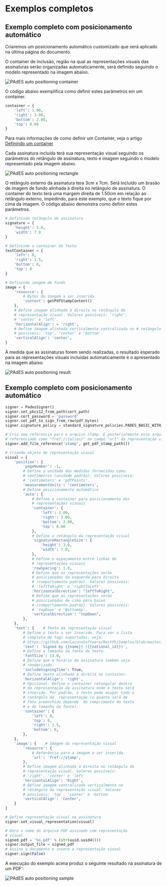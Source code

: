 # Exemplos completos

## Exemplo completo com posicionamento automático

Criaremos um posicionamento automático customizado que será aplicado na última página do documento.

O container de inclusão, região na qual as representações visuais das assinaturas serão organizadas automaticamente,
será definido seguindo o modelo representado na imagem abaixo.

![PAdES auto positioning container](../../../../../images/pki-sdk/pades-autopos-container.png)

O código abaixo exemplifica como definir estes parâmetros em um container.

```python
container = {
    'left': 3.00,
    'right': 3.00,
    'bottom': 2.00,
    'top': 8.00
}
```

Para mais informações de como definir um Container, veja o artigo [Definindo um container](containers.md)

Cada assinatura incluída terá sua representação visual seguindo os parâmetros do retângulo de assinatura, texto e imagem
seguindo o modelo representado pela imagem abaixo.

![PAdES auto positioning rectangle](../../../../../images/pki-sdk/visual-rep-rectangle.png)

O retângulo externo da assinatura tera 3cm x 7cm. Será incluído um brasão de imagem de fundo alinhada à direita no
retângulo de assinatura. O container do texto terá uma margem direita de 1.50cm em relação ao retângulo externo,
impedindo, para este exemplo, que o texto fique por cima da imagem. O código abaixo demonstra como definir estes parâmetros.

```python
# Definindo retângulo de assinatura
signature = {
    'height': 3.0,
    'width': 7.0
}

# Definindo o container do Texto
textContainer = {
    'left': 0,
    'right': 1.5,
    'bottom': 0,
    'top': 0
}

# Definindo imagem de fundo
image = {
    'resource': {
        # Bytes da imagem a ser inserida
        'content': getPdfStampContent()
    },
    # Define imagem alinhada à direita no retângulo da 
    # representação visual. Valores possíveis: 'right',
    # 'center' e 'left'.
    'horizontalAlign': = 'right',
    # Define imagem alinhada verticalmente centralizada no # retângulo da representação visual. Valores 
    # possíveis: 'top', 'center' e 'bottom'.
    'verticalAlign': 'center',
}
```

À medida que as assinaturas forem sendo realizadas, o resultado esperado para as representações visuais incluídas
automaticamente é o apresentado na imagem abaixo.

![PAdES auto positioning result](../../../../../images/pki-sdk/visual-rep-result.png)

## Exemplo completo com posicionamento automático

```python
signer = PadesSigner()
signer.set_pkcs12_from_path(cert_path)
signer.cert_password = 'password'
signer.set_pdf_to_sign_from_raw(pdf_bytes)
signer.signature_policy = standard_signature_policies.PADES_BASIC_WITH_LTV

# Cria uma referencia para o arquivo stamp. E posteriormente esse arquivo pode ser 
# referenciado como "fref://{alias}" no campo "url" da representação visual
signer.add_file_reference('stamp', get_pdf_stamp_path())

# Criando objeto de representação visual
visual = {
    'position': {
        'pageNumber': -1,
        # Define a unidade das medidas fornecidas como
        # centímetros (unidade padrão). Valores possíveis:
        # 'centimeters' e 'pdfPoints'.
        'measurementUnits': 'centimeters',
        # Define posicionamento automático
        'auto': {
            # Define o container para posicionamento das 
            # representações visuais
            'container': {
                'left': 3.00,
                'right': 3.00,
                'bottom': 2.00,
                'top': 8.00
            },
            # Define o retângulo da representação visual
            'signatureRectangleSize': {
                'height': 3.0,
                'width': 7.0,
            },
            # Define o espaçamento entre linhas de 
            # representações visuais
            'rowSpacing': 1.0,
            # Define que as representações serão 
            # posicionadas da esquerda para direita 
            # (comportamento padrão). Valores possíveis:
            # 'leftToRight' e 'rightToLeft'.
            'horizontalDirection': "leftToRight",
            # Define que as representações serão 
            # posicionadas de cima para baixo 
            # (comportamento padrão). Valores possíveis:
            # 'topDown' e 'BottomUp'.
            'verticalDirection': "topDown",
        },
    },
    'text': {    # Texto da representação visual
        # Define o texto a ser inserido. Para ver a lista 
        # completa de tags suportadas, veja: 
        # https://github.com/LacunaSoftware/RestPkiSamples/blob/master/PadesTags.md
        'text': 'Signed by {{name}} ({{national_id}})',
        # Define o tamanho da fonte do texto.
        'fontSize': 13.0,
        # Define que o horário da assinatura também seja 
        # renderizado.
        'includeSigningTime': True,
        # Define texto alinhado à direita no container.
        'horizontalAlign': 'right',                       
        # Opicional. Define o container retangular dentro 
        # da representação da assinatura onde o texto será 
        # inserido. Por padrão, o texto pode ocupar todo o 
        # retângulo da  representação (o quanto será de 
        # fato preenchido depende  do comprimento do texto 
        # e do tamanho da fonte).
        'container': {
            'left': 0,
            'top': 0,
            'right': 1.5,
            'bottom': 0,
        },
    },
    'image': {    # Imagem da representação visual
        'resource': {
            # Referência para a imagem a ser inserida.
            'url': 'fref://stamp',
        },
        # Define imagem alinhada à direita no retângulo da 
        # representação visual. Valores possíveis: 
        # 'right', 'center' e 'left'
        'horizontalAlign': 'Right',
        # Define imagem centralizada verticalmente no 
        # retângulo da representação visual. Valores 
        # possíveis: 'top', 'center' e 'bottom'
        'verticalAlign': 'Center',
    }
}

# Define representação visual na assinatura
signer.set_visual_representation(visual)

# Gera o nome do arquivo PDF assinado com representação 
# visual
signed_pdf = '%s.pdf' % (str(uuid.uuid4()))
signer.output_file = signed_pdf
# Assina o documento e insere a representação visual
signer.sign(False)
```

A execução do exemplo acima produz o seguinte resultado na assinatura de um PDF':

![PAdES auto positioning sample](../../../../../images/pki-sdk/pdf-auto-pos.png)
